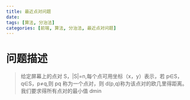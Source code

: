 ```yaml
---
title: 最近点对问题
date:
tags: [算法, 分治法]
categories: [前端, 算法, 分治法, 最近点对问题]
---
```


# 问题描述

> 给定屏幕上的点对 S，|S|=n,每个点可用坐标（x，y）表示，若 p∈S，q∈S，p≠q,则 pq 称为一个点对，则 d(p,q)称为该点对的欧几里得距离。我们要求得所有点对的最小值 dmin
